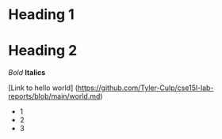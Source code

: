 # Heading 1
# Heading 2

*Bold*
**Italics**

[Link to hello world] (https://github.com/Tyler-Culp/cse15l-lab-reports/blob/main/world.md)

* 1
* 2
* 3
